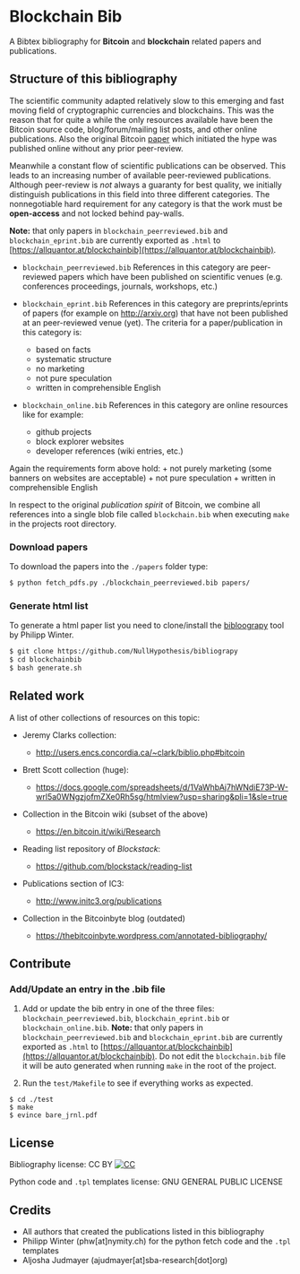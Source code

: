 # Blockchain Bib

A Bibtex bibliography for **Bitcoin** and **blockchain** related papers and publications. 


## Structure of this bibliography
The scientific community adapted relatively slow to this emerging and fast moving field of cryptographic currencies and blockchains. 
This was the reason that for quite a while the only resources available have been the Bitcoin source code, blog/forum/mailing list posts, and other online publications. 
Also the original Bitcoin [paper](https://bitcoin.org/bitcoin.pdf) which initiated the hype was published online without any prior peer-review. 

Meanwhile a constant flow of scientific publications can be observed. 
This leads to an increasing number of available peer-reviewed publications. 
Although peer-review is *not* always a guaranty for best quality, we initially distinguish publications in this field into three different
categories. 
The nonnegotiable hard requirement for any category is that the work must be **open-access** and not locked behind pay-walls. 

**Note:** that only papers in `blockchain_peerreviewed.bib` and `blockchain_eprint.bib` are currently exported as `.html` to
[https://allquantor.at/blockchainbib](https://allquantor.at/blockchainbib).

* `blockchain_peerreviewed.bib`
References in this category are peer-reviewed papers which have been published on scientific venues 
(e.g. conferences proceedings, journals, workshops, etc.)

* `blockchain_eprint.bib`
References in this category are preprints/eprints of papers (for example on http://arxiv.org) that have not been published at an peer-reviewed venue (yet).
The criteria for a paper/publication in this category is:
    + based on facts 
    + systematic structure 
    + no marketing
    + not pure speculation
    + written in comprehensible English 

* `blockchain_online.bib`
References in this category are online resources like for example:  
    + github projects
    + block explorer websites
    + developer references (wiki entries, etc.) 

Again the requirements form above hold:
    + not purely marketing (some banners on websites are acceptable)
    + not pure speculation
    + written in comprehensible English 

In respect to the original *publication spirit* of Bitcoin, we combine all
references into a single blob file called `blockchain.bib` when executing 
`make` in the projects root directory.


### Download papers

To download the papers into the `./papers` folder type:
```bash
$ python fetch_pdfs.py ./blockchain_peerreviewed.bib papers/
```

### Generate html list

To generate a html paper list you need to clone/install the [bibloograpy](https://github.com/NullHypothesis/bibliograpy) tool by Philipp Winter. 
```bash
$ git clone https://github.com/NullHypothesis/bibliograpy 
$ cd blockchainbib
$ bash generate.sh
```


## Related work
A list of other collections of resources on this topic:

* Jeremy Clarks collection:
    + http://users.encs.concordia.ca/~clark/biblio.php#bitcoin

* Brett Scott collection (huge):
    + https://docs.google.com/spreadsheets/d/1VaWhbAj7hWNdiE73P-W-wrl5a0WNgzjofmZXe0Rh5sg/htmlview?usp=sharing&pli=1&sle=true

* Collection in the Bitcoin wiki (subset of the above)
    + https://en.bitcoin.it/wiki/Research

* Reading list repository of *Blockstack*:
	+ https://github.com/blockstack/reading-list

* Publications section of IC3:
	+ http://www.initc3.org/publications

* Collection in the Bitcoinbyte blog (outdated)
    + https://thebitcoinbyte.wordpress.com/annotated-bibliography/



## Contribute 

### Add/Update an entry in the .bib file

1. Add or update the bib entry in one of the three files: `blockchain_peerreviewed.bib`, `blockchain_eprint.bib` or
`blockchain_online.bib`. **Note:** that only papers in `blockchain_peerreviewed.bib` and `blockchain_eprint.bib` are currently exported as `.html` to 
[https://allquantor.at/blockchainbib](https://allquantor.at/blockchainbib). 
Do not edit the `blockchain.bib` file it will be auto generated when running `make` in the root of the project. 

2. Run the `test/Makefile` to see if 
everything works as expected. 
```shell
$ cd ./test
$ make 
$ evince bare_jrnl.pdf
```

## License

Bibliography license: CC BY
[![CC](https://licensebuttons.net/l/by/4.0/88x31.png)](https://creativecommons.org/licenses/by/4.0/)

Python code and `.tpl` templates license: GNU GENERAL PUBLIC LICENSE

## Credits 

* All authors that created the publications listed in this bibliography
* Philipp Winter (phw[at]nymity.ch) for the python fetch code and the `.tpl` templates
* Aljosha Judmayer (ajudmayer[at]sba-research[dot]org)
